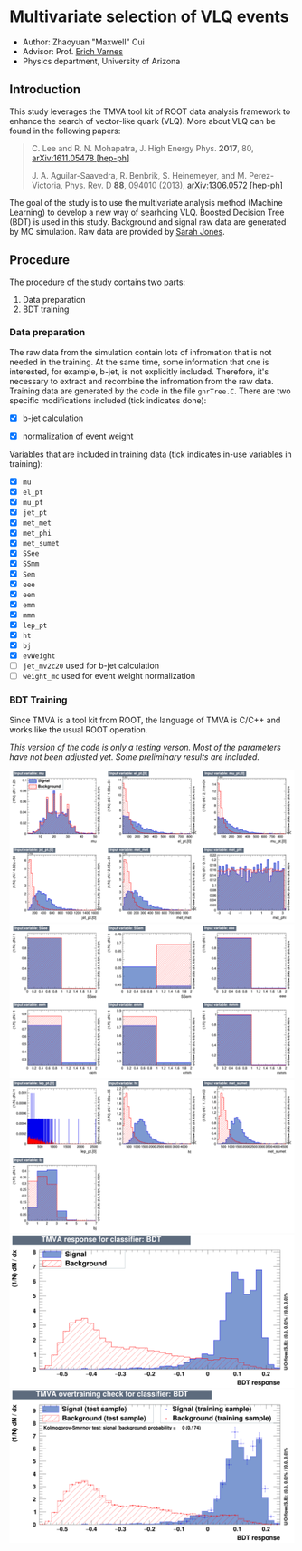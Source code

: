 # Multivariate selection of VLQ events
- Author: Zhaoyuan "Maxwell" Cui
- Advisor: Prof. [Erich Varnes](http://w3.physics.arizona.edu/people/erich-varnes)
- Physics department, University of Arizona

## Introduction
This study leverages the TMVA tool kit of ROOT data analysis framework to enhance the search of vector-like quark (VLQ). More about VLQ can be found in the following papers:
> C. Lee and R. N. Mohapatra, J. High Energy Phys. **2017**, 80, [arXiv:1611.05478 [hep-ph]](https://arxiv.org/abs/1611.05478v1)
>
> J. A. Aguilar-Saavedra, R. Benbrik, S. Heinemeyer, and M. Perez-Victoria, Phys. Rev. D **88**, 094010 (2013), [arXiv:1306.0572 [hep-ph]](https://arxiv.org/abs/1306.0572v3)

The goal of the study is to use the multivariate analysis method (Machine Learning) to develop a new way of searhcing VLQ.
Boosted Decision Tree (BDT) is used in this study. Background and signal raw data are generated by MC simulation. 
Raw data are provided by [Sarah Jones](http://w3.physics.arizona.edu/people/sarah-jones).

## Procedure
The procedure of the study contains two parts:
1. Data preparation
1. BDT training

### Data preparation
The raw data from the simulation contain lots of infromation that is not needed in the training. At the same time, some information that one is interested, for example, b-jet, is not explicitly included. Therefore, it's necessary to extract and recombine the infromation from the raw data. Training data are generated by the code in the file `gnrTree.C`. There are two specific modifications included (tick indicates done):
- [x] b-jet calculation
- [x] normalization of event weight


Variables that are included in training data (tick indicates in-use variables in training):
- [x] `mu`
- [x] `el_pt`
- [x] `mu_pt`
- [x] `jet_pt`
- [x] `met_met`
- [x] `met_phi`
- [x] `met_sumet`
- [x] `SSee`
- [x] `SSmm`
- [x] `Sem`
- [x] `eee`
- [x] `eem`
- [x] `emm`
- [x] `mmm`
- [x] `lep_pt`
- [x] `ht`
- [x] `bj`
- [x] `evWeight`
- [ ] `jet_mv2c20` used for b-jet calculation
- [ ] `weight_mc`  used for event weight normalization

### BDT Training
Since TMVA is a tool kit from ROOT, the language of TMVA is C/C++ and works like the usual ROOT operation.

*This version of the code is only a testing verson. Most of the parameters have not been adjusted yet. 
Some preliminary results are included.*

![Input variables](https://github.com/maxwellcui/VLQ_BDT/blob/Training/variables_id_c1.png)
![Input variables](https://github.com/maxwellcui/VLQ_BDT/blob/Training/variables_id_c2.png)
![Input variables](https://github.com/maxwellcui/VLQ_BDT/blob/Training/variables_id_c3.png)
![mva_BDT](https://github.com/maxwellcui/VLQ_BDT/blob/Training/mva_BDT.png)
![overtrain](https://github.com/maxwellcui/VLQ_BDT/blob/Training/overtrain_BDT.png)
